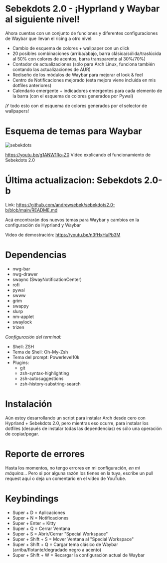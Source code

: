 # Sebekdots 2.0 - ¡Hyprland y Waybar al siguiente nivel!

Ahora cuentas con un conjunto de funciones y diferentes configuraciones de Waybar que llevan el ricing a otro nivel:
- Cambio de esquema de colores + wallpaper con un click
- 20 posibles combinaciones (arriba/abajo, barra clásica/sólida/traslúcida al 50% con colores de acentos, barra transparente al 30%/70%)
- Contador de actualizaciones (sólo para Arch Linux, funciona también contando las actualizaciones de AUR)
- Rediseño de los módulos de Waybar para mejorar el look & feel
- Centro de Notificaciones mejorado (esta mejora viene incluida en mis dotfiles anteriores)
- Calendario emergente + indicadores emergentes para cada elemento de la barra (con el esquema de colores generados por Pywal)

¡Y todo esto con el esquema de colores generados por el selector de wallpapers!

# Esquema de temas para Waybar

![sebekdots](https://github.com/andrewsebek/sebekdots/assets/121652305/b1931a97-48a3-4635-9abf-3c379aa6e408)

https://youtu.be/g1ANW1Ro-Z0
Video explicando el funcionamiento de Sebekdots 2.0

# Última actualizacion: Sebekdots 2.0-b
Link: https://github.com/andrewsebek/sebekdots2.0-b/blob/main/README.md

Acá encontrarán dos nuevos temas para Waybar y cambios en la configuración de Hyprland y Waybar

Video de demostración: https://youtu.be/n3fHxHuPb3M

# Dependencias 

- nwg-bar
- nwg-drawer
- swaync (SwayNotificationCenter)
- rofi
- pywal
- swww
- grim
- swappy
- slurp
- nm-applet
- swaylock
- trizen

*Configuración del terminal:*

- Shell: ZSH
- Tema de Shell: Oh-My-Zsh
- Tema del prompt: Powerlevel10k
- Plugins:
  - git
  - zsh-syntax-highlighting
  - zsh-autosuggestions
  - zsh-history-substring-search 

# Instalación

Aún estoy desarrollando un script para instalar Arch desde cero con Hyprland + Sebekdots 2.0, pero mientras eso ocurre, para instalar los dotfiles (después de instalar todas las dependencias) es sólo una operación de copiar/pegar.

# Reporte de errores

Hasta los momentos, no tengo errores en mi configuración, _en mi máquina_... Pero si por alguna razón los tienes en la tuya, escribe un pull request aquí o deja un comentario en el vídeo de YouTube.

# Keybindings

- Super + D = Aplicaciones
- Super + N = Notificaciones
- Super + Enter = Kitty
- Super + Q = Cerrar Ventana
- Super + S = Abrir/Cerrar "Special Workspace"
- Super + Shift + S = Mover Ventana al "Special Workspace"
- Super + Shift + Q = Cargar tema clásico de Waybar (arriba/flotante/degradado negro a acento)
- Super + Shift + W = Recargar la configuración actual de Waybar




